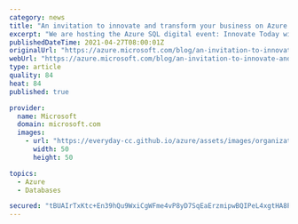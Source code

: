 ```yaml
---
category: news
title: "An invitation to innovate and transform your business on Azure SQL"
excerpt: "We are hosting the Azure SQL digital event: Innovate Today with Azure SQL on May 4 where you are invited to join Rohan Kumar, Corporate Vice President Azure Data, and a full team of Azure SQL experts to learn how you can make the most of Azure SQL to respond to today’s changing business requirements"
publishedDateTime: 2021-04-27T08:00:01Z
originalUrl: "https://azure.microsoft.com/blog/an-invitation-to-innovate-and-transform-your-business-on-azure-sql/"
webUrl: "https://azure.microsoft.com/blog/an-invitation-to-innovate-and-transform-your-business-on-azure-sql/"
type: article
quality: 84
heat: 84
published: true

provider:
  name: Microsoft
  domain: microsoft.com
  images:
    - url: "https://everyday-cc.github.io/azure/assets/images/organizations/microsoft.com-50x50.jpg"
      width: 50
      height: 50

topics:
  - Azure
  - Databases

secured: "tBUAIrTxKtc+En39hQu9WxiCgWFme4vP8yD7SqEaErzmipwBQIPeL4xgtHA8PFkg9fWweWZGBozUfVuJa5KY5SONFEX0fXxiW+fTgaVxJzgsx6gUzrPpKJSpqOK82tp80fAS3heyiH1y0aUDhuVh4a1M+3h4Djc872drIuNuH/3Fo+eGb08FIx+SPDoIvIQuP5iNXFRRSv0G1hillW+zqoTH3P6mp1Vey7Kkt3IQB99G5+98N4fec/9X4qkolo6cPfxWp015YaJBeSxrtc5P4Y1dqXRE33cQkrlGXfbm8j5W2i4xEnN5cSBXIOVAvoGbtSjKapkLURrfgQyK14YFJOmUy0iVsqSQBrYy/cBFnzM=;hW8C9jtnLCuxe/b9gDr9Qw=="
---
```


